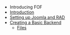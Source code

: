 - Introducing FOF
- [Introduction](chapters/introduction.md)
- [Setting up Joomla and RAD](chapters/config/overview.md)
- [Creating a Basic Backend](chapters/componentbase/componentbase.md)
	- [Files](chapters/componentbase/componentbase.md#2.1_File_Structure)